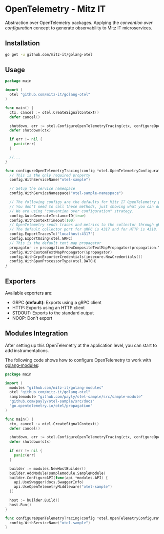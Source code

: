 # OpenTelemetry - Mitz IT

Abstraction over OpenTelemetry packages. Applying the _convention over configuration_ concept to generate observability to Mitz IT microservices.

## Installation

```bash
go get -u github.com/mitz-it/golang-otel
```

## Usage

```go
package main

import (
  otel "github.com/mitz-it/golang-otel"
)

func main() {
  ctx, cancel := otel.CreateSignalContext()
  defer cancel()

  shutdown, err := otel.ConfigureOpenTelemetryTracing(ctx, configureOpenTelemetryTracing)
  defer shutdown(ctx)

  if err != nil {
    panic(err)
  }

  //...
}

func configureOpenTelemetryTracing(config *otel.OpenTelemetryConfiguration) {
  // This is the only required property
  config.WithServiceName("otel-sample")

  // Setup the service namespace
  config.WithServiceNamespace("otel-sample-namespace")

  // The following configs are the defaults for Mitz IT OpenTelemetry package.
  // You don't need to call these methods, just showing what you can do with Mitz-IT OpenTelemetry package.
  // We are using "convention over configuration" strategy.
  config.AutoGenerateInstanceID(true)
  config.WithContextTimeout(100)
  // OpenTelemetry sends traces and metrics to the collector through gRPC or HTTP protocols.
  // The default collector port for gRPC is 4317 and for HTTP is 4318.
  config.ExportTracesTo("localhost:4317")
  config.ExportUsing(otel.GRPC)
  // This is the default text map propagator
  propagator := propagation.NewCompositeTextMapPropagator(propagation.TraceContext{}, propagation.Baggage{})
  config.WithCustomTextMapPropagator(&propagator)
  config.WithGrpcExporterCredentials(insecure.NewCredentials())
  config.WithSpanProcessorType(otel.BATCH)
}
```

## Exporters

Available exporters are:

- GRPC **(default)**: Exports using a gRPC client
- HTTP: Exports using an HTTP client
- STDOUT: Exports to the standard output
- NOOP: Don't export

## Modules Integration

After setting up this OpenTelemetry at the application level, you can start to add instrumentations.

The following code shows how to configure OpenTelemetry to work with [golang-modules](https://github.com/mitz-it/golang-modules):

```go
package main

import (
  modules "github.com/mitz-it/golang-modules"
  otel "github.com/mitz-it/golang-otel"
  samplemodule "github.com/payly/otel-sample/src/sample-module"
  "github.com/payly/otel-sample/src/docs"
  "go.opentelemetry.io/otel/propagation"
)

func main() {
  ctx, cancel := otel.CreateSignalContext()
  defer cancel()

  shutdown, err := otel.ConfigureOpenTelemetryTracing(ctx, configureOpenTelemetryTracing)
  defer shutdown(ctx)

  if err != nil {
    panic(err)
  }

  builder := modules.NewHostBuilder()
  builder.AddModule(samplemodule.SampleModule)
  builder.ConfigureAPI(func(api *modules.API) {
    api.UseSwagger(docs.SwaggerInfo)
    api.UseOpenTelemetryMiddleware("otel-sample")
  })

  host := builder.Build()
  host.Run()
}

func configureOpenTelemetryTracing(config *otel.OpenTelemetryConfiguration) {
  config.WithServiceName("otel-sample")
}
```
